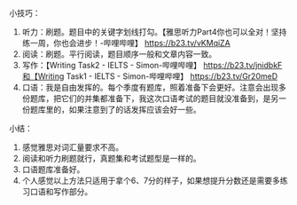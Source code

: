 小技巧：
1. 听力：刷题。题目中的关键字划线打勾。【雅思听力Part4你也可以全对！坚持练一周，你也会进步！-哔哩哔哩】 https://b23.tv/vKMqiZA
2. 阅读：刷题。平行阅读，题目顺序一般和文章内容一致。
3. 写作：【Writing Task2 - IELTS - Simon-哔哩哔哩】 https://b23.tv/jnidbkF和【Writing Task1 - IELTS - Simon-哔哩哔哩】 https://b23.tv/Gr20meD
4. 口语：我是自由发挥的。每个季度有题库，照着准备下会更好。注意会出现多份题库，把它们的并集都准备下，我这次口语考试的题目就没准备到，是另一份题库里的，如果注意到了的话发挥应该会好一些。

小结：
1. 感觉雅思对词汇量要求不高。
2. 阅读和听力刷题就行，真题集和考试题型是一样的。
3. 口语题库准备好。
4. 个人感觉以上方法只适用于拿个6、7分的样子，如果想提升分数还是需要多练习口语和写作部分。

